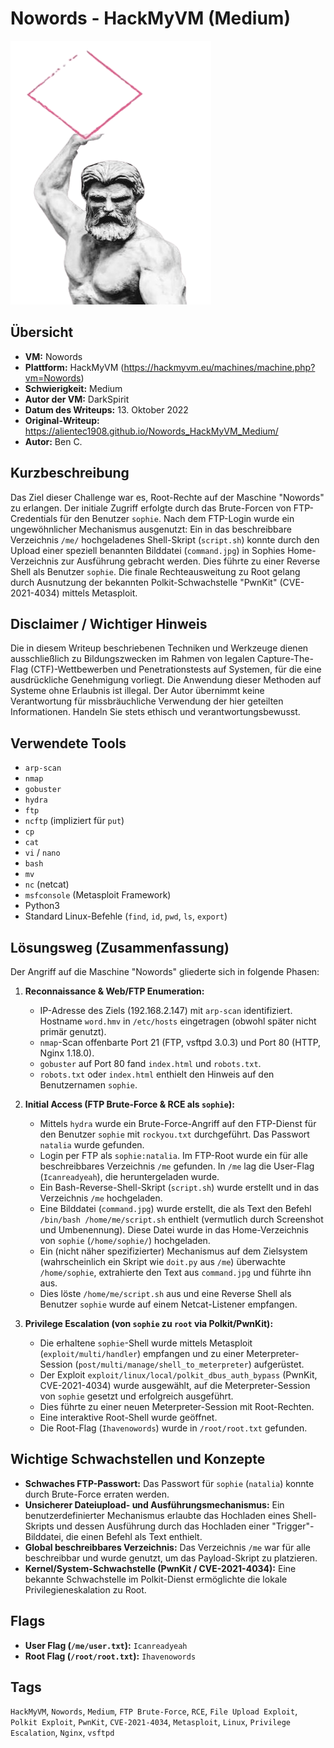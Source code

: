 # Nowords - HackMyVM (Medium)

![Nowords.png](Nowords.png)

## Übersicht

*   **VM:** Nowords
*   **Plattform:** HackMyVM (https://hackmyvm.eu/machines/machine.php?vm=Nowords)
*   **Schwierigkeit:** Medium
*   **Autor der VM:** DarkSpirit
*   **Datum des Writeups:** 13. Oktober 2022
*   **Original-Writeup:** https://alientec1908.github.io/Nowords_HackMyVM_Medium/
*   **Autor:** Ben C.

## Kurzbeschreibung

Das Ziel dieser Challenge war es, Root-Rechte auf der Maschine "Nowords" zu erlangen. Der initiale Zugriff erfolgte durch das Brute-Forcen von FTP-Credentials für den Benutzer `sophie`. Nach dem FTP-Login wurde ein ungewöhnlicher Mechanismus ausgenutzt: Ein in das beschreibbare Verzeichnis `/me/` hochgeladenes Shell-Skript (`script.sh`) konnte durch den Upload einer speziell benannten Bilddatei (`command.jpg`) in Sophies Home-Verzeichnis zur Ausführung gebracht werden. Dies führte zu einer Reverse Shell als Benutzer `sophie`. Die finale Rechteausweitung zu Root gelang durch Ausnutzung der bekannten Polkit-Schwachstelle "PwnKit" (CVE-2021-4034) mittels Metasploit.

## Disclaimer / Wichtiger Hinweis

Die in diesem Writeup beschriebenen Techniken und Werkzeuge dienen ausschließlich zu Bildungszwecken im Rahmen von legalen Capture-The-Flag (CTF)-Wettbewerben und Penetrationstests auf Systemen, für die eine ausdrückliche Genehmigung vorliegt. Die Anwendung dieser Methoden auf Systeme ohne Erlaubnis ist illegal. Der Autor übernimmt keine Verantwortung für missbräuchliche Verwendung der hier geteilten Informationen. Handeln Sie stets ethisch und verantwortungsbewusst.

## Verwendete Tools

*   `arp-scan`
*   `nmap`
*   `gobuster`
*   `hydra`
*   `ftp`
*   `ncftp` (impliziert für `put`)
*   `cp`
*   `cat`
*   `vi` / `nano`
*   `bash`
*   `mv`
*   `nc` (netcat)
*   `msfconsole` (Metasploit Framework)
*   Python3
*   Standard Linux-Befehle (`find`, `id`, `pwd`, `ls`, `export`)

## Lösungsweg (Zusammenfassung)

Der Angriff auf die Maschine "Nowords" gliederte sich in folgende Phasen:

1.  **Reconnaissance & Web/FTP Enumeration:**
    *   IP-Adresse des Ziels (192.168.2.147) mit `arp-scan` identifiziert. Hostname `word.hmv` in `/etc/hosts` eingetragen (obwohl später nicht primär genutzt).
    *   `nmap`-Scan offenbarte Port 21 (FTP, vsftpd 3.0.3) und Port 80 (HTTP, Nginx 1.18.0).
    *   `gobuster` auf Port 80 fand `index.html` und `robots.txt`.
    *   `robots.txt` oder `index.html` enthielt den Hinweis auf den Benutzernamen `sophie`.

2.  **Initial Access (FTP Brute-Force & RCE als `sophie`):**
    *   Mittels `hydra` wurde ein Brute-Force-Angriff auf den FTP-Dienst für den Benutzer `sophie` mit `rockyou.txt` durchgeführt. Das Passwort `natalia` wurde gefunden.
    *   Login per FTP als `sophie:natalia`. Im FTP-Root wurde ein für alle beschreibbares Verzeichnis `/me` gefunden. In `/me` lag die User-Flag (`Icanreadyeah`), die heruntergeladen wurde.
    *   Ein Bash-Reverse-Shell-Skript (`script.sh`) wurde erstellt und in das Verzeichnis `/me` hochgeladen.
    *   Eine Bilddatei (`command.jpg`) wurde erstellt, die als Text den Befehl `/bin/bash /home/me/script.sh` enthielt (vermutlich durch Screenshot und Umbenennung). Diese Datei wurde in das Home-Verzeichnis von `sophie` (`/home/sophie/`) hochgeladen.
    *   Ein (nicht näher spezifizierter) Mechanismus auf dem Zielsystem (wahrscheinlich ein Skript wie `doit.py` aus `/me`) überwachte `/home/sophie`, extrahierte den Text aus `command.jpg` und führte ihn aus.
    *   Dies löste `/home/me/script.sh` aus und eine Reverse Shell als Benutzer `sophie` wurde auf einem Netcat-Listener empfangen.

3.  **Privilege Escalation (von `sophie` zu `root` via Polkit/PwnKit):**
    *   Die erhaltene `sophie`-Shell wurde mittels Metasploit (`exploit/multi/handler`) empfangen und zu einer Meterpreter-Session (`post/multi/manage/shell_to_meterpreter`) aufgerüstet.
    *   Der Exploit `exploit/linux/local/polkit_dbus_auth_bypass` (PwnKit, CVE-2021-4034) wurde ausgewählt, auf die Meterpreter-Session von `sophie` gesetzt und erfolgreich ausgeführt.
    *   Dies führte zu einer neuen Meterpreter-Session mit Root-Rechten.
    *   Eine interaktive Root-Shell wurde geöffnet.
    *   Die Root-Flag (`Ihavenowords`) wurde in `/root/root.txt` gefunden.

## Wichtige Schwachstellen und Konzepte

*   **Schwaches FTP-Passwort:** Das Passwort für `sophie` (`natalia`) konnte durch Brute-Force erraten werden.
*   **Unsicherer Dateiupload- und Ausführungsmechanismus:** Ein benutzerdefinierter Mechanismus erlaubte das Hochladen eines Shell-Skripts und dessen Ausführung durch das Hochladen einer "Trigger"-Bilddatei, die einen Befehl als Text enthielt.
*   **Global beschreibbares Verzeichnis:** Das Verzeichnis `/me` war für alle beschreibbar und wurde genutzt, um das Payload-Skript zu platzieren.
*   **Kernel/System-Schwachstelle (PwnKit / CVE-2021-4034):** Eine bekannte Schwachstelle im Polkit-Dienst ermöglichte die lokale Privilegieneskalation zu Root.

## Flags

*   **User Flag (`/me/user.txt`):** `Icanreadyeah`
*   **Root Flag (`/root/root.txt`):** `Ihavenowords`

## Tags

`HackMyVM`, `Nowords`, `Medium`, `FTP Brute-Force`, `RCE`, `File Upload Exploit`, `Polkit Exploit`, `PwnKit`, `CVE-2021-4034`, `Metasploit`, `Linux`, `Privilege Escalation`, `Nginx`, `vsftpd`
